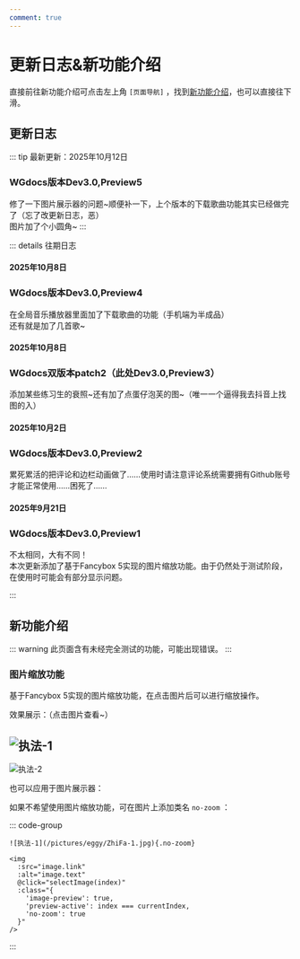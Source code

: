 ```yaml
---
comment: true
---
```

# 更新日志&新功能介绍

直接前往新功能介绍可点击左上角 `[页面导航]` ，找到[新功能介绍](#新功能介绍)，也可以直接往下滑。

## 更新日志

::: tip 最新更新：2025年10月12日
### WGdocs版本Dev3.0,Preview5
修了一下图片展示器的问题~顺便补一下，上个版本的下载歌曲功能其实已经做完了（忘了改更新日志，恶）<br>
图片加了个小圆角~
:::

::: details 往期日志
#### 2025年10月8日
### WGdocs版本Dev3.0,Preview4
在全局音乐播放器里面加了下载歌曲的功能（手机端为半成品）<br>
还有就是加了几首歌~

#### 2025年10月8日
### WGdocs双版本patch2（此处Dev3.0,Preview3）
添加某些练习生的衰照~还有加了点蛋仔泡芙的图~（唯一一个逼得我去抖音上找图的入）

#### 2025年10月2日
### WGdocs版本Dev3.0,Preview2
累死累活的把评论和边栏动画做了……使用时请注意评论系统需要拥有Github账号才能正常使用……困死了……

#### 2025年9月21日
### WGdocs版本Dev3.0,Preview1
不太相同，大有不同！<br>本次更新添加了基于Fancybox 5实现的图片缩放功能。由于仍然处于测试阶段，在使用时可能会有部分显示问题。

:::

## 新功能介绍

::: warning
此页面含有未经完全测试的功能，可能出现错误。
:::

### 图片缩放功能

基于Fancybox 5实现的图片缩放功能，在点击图片后可以进行缩放操作。

效果展示：（点击图片查看~）

![执法-1](/pictures/eggy/ZhiFa-1.jpg)
---
![执法-2](/pictures/eggy/ZhiFa-2.jpeg)

也可以应用于图片展示器：
<ImageSlider
  :auto="true"
  :time="1500"
  :images="[
    { id: 1, text: '执法-1', link: '/pictures/eggy/ZhiFa-1.jpg' },
    { id: 2, text: '执法-2', link: '/pictures/eggy/ZhiFa-2.jpeg' },
    { id: 3, text: '执法-3', link: '/pictures/eggy/ZhiFa-3.jpg' },
    { id: 4, text: '执法-4', link: '/pictures/eggy/ZhiFa-4.jpg' }
  ]"
  ltext="执法~"
  rtext="大人~"
  rcolor="white"
/>

如果不希望使用图片缩放功能，可在图片上添加类名 `no-zoom` ：

::: code-group
```[markdown]
![执法-1](/pictures/eggy/ZhiFa-1.jpg){.no-zoom}
```

```[html]
<img
  :src="image.link"
  :alt="image.text"
  @click="selectImage(index)"
  :class="{
    'image-preview': true,
    'preview-active': index === currentIndex,
    'no-zoom': true
  }"
/>
```
:::

